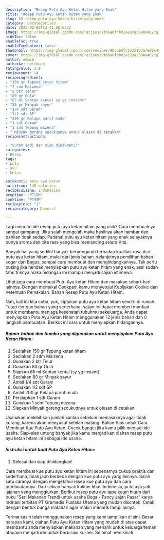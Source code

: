 ```yaml
---
description: "Resep Putu Ayu Ketan Hitam yang Enak"
title: "Resep Putu Ayu Ketan Hitam yang Enak"
slug: 85-resep-putu-ayu-ketan-hitam-yang-enak
category: Uncategorized
date: 2023-02-06T13:41:08.653Z
image: https://img-global.cpcdn.com/recipes/9b56e0fcbd2a103a/680x482cq70/putu-ayu-ketan-hitam-foto-resep-utama.jpg
hideToc: false
enableToc: true
enableTocContent: false
thumbnail: https://img-global.cpcdn.com/recipes/9b56e0fcbd2a103a/680x482cq70/putu-ayu-ketan-hitam-foto-resep-utama.jpg
cover: https://img-global.cpcdn.com/recipes/9b56e0fcbd2a103a/680x482cq70/putu-ayu-ketan-hitam-foto-resep-utama.jpg
author: Admin
authorAv: notfound
ratingvalue: 3.9
reviewcount: 14
recipeingredient:
- "150 gr Tepung ketan hitam"
- "2 sdm Maizena"
- "2 btr Telur"
- "80 gr Gula"
- "65 ml Santan kental sy yg instant"
- "80 gr Minyak sayur"
- "1/4 sdt Garam"
- "1/2 sdt SP"
- "200 gr Kelapa parut muda"
- "1 sdt Garam"
- "1 sdm Tepung mizena"
- " Minyak goreng secukupnya untuk olesan di cetakan"
recipeinstructions:

- "Sudah jadi dan siap dinikmati!"
categories:
- Resep
tags:
- putu
- ayu
- ketan

katakunci: putu ayu ketan 
nutrition: 145 calories
recipecuisine: Indonesian
preptime: "PT15M"
cooktime: "PT44M"
recipeyield: "1"
recipecategory: Dessert

---
```





Lagi mencari ide resep putu ayu ketan hitam yang unik? Cara membuatnya sangat gampang. Jika salah mengolah maka hasilnya akan hambar dan bahkan tidak sedap. Padahal putu ayu ketan hitam yang enak selayaknya punya aroma dan cita rasa yang bisa memancing selera Kita.





Banyak hal yang sedikit banyak berpengaruh terhadap kualitas rasa dari putu ayu ketan hitam, mulai dari jenis bahan, selanjutnya pemilihan bahan segar dan Bagus, sampai cara membuat dan menghidangkannya. Tak perlu pusing jika hendak menyiapkan putu ayu ketan hitam yang enak,      asal sudah tahu triknya maka hidangan ini mampu menjadi sajian istimewa.














Lihat juga cara membuat Putu Ayu ketan Hitam dan masakan sehari-hari lainnya. Dengan memakai Cookpad, kamu menyetujui Kebijakan Cookie dan Ketentuan Pemakaian. Bahan Resep Putu Ayu Ketan Hitam.






Nah, kali ini kita coba, yuk, ciptakan putu ayu ketan hitam sendiri di rumah. Tetap dengan bahan yang sederhana, sajian ini dapat memberi manfaat untuk membantu menjaga kesehatan tubuhmu sekeluarga. Anda dapat menyiapkan Putu Ayu Ketan Hitam menggunakan 12 jenis bahan dan 0 langkah pembuatan. Berikut ini cara untuk menyiapkan hidangannya.

<!--inarticleads1-->

##### Bahan-bahan dan bumbu yang digunakan untuk menyiapkan Putu Ayu Ketan Hitam:

1. Sediakan 150 gr Tepung ketan hitam
1. Sediakan 2 sdm Maizena
1. Gunakan 2 btr Telur
1. Gunakan 80 gr Gula
1. Siapkan 65 ml Santan kental (sy yg instant)
1. Sediakan 80 gr Minyak sayur
1. Ambil 1/4 sdt Garam
1. Gunakan 1/2 sdt SP
1. Ambil 200 gr Kelapa parut muda
1. Persiapkan 1 sdt Garam
1. Gunakan 1 sdm Tepung mizena
1. Siapkan  Minyak goreng secukupnya untuk olesan di cetakan


Usahakan melebihkan jumlah santan sebelum memasaknya agar tidak kurang, karena akan menyusut setelah matang. Bahan Alas untuk Cara Membuat Kue Putu Ayu Ketan. Cocok banget jika kamu pilih menjadi ide usaha. Siap-siap untung banyak jika kamu menjadikan olahan resep putu ayu ketan hitam ini sebagai ide usaha. 

<!--inarticleads2-->

##### Instruksi untuk buat Putu Ayu Ketan Hitam:


1. Selesai dan siap dihidangkan!

Cara membuat kue putu ayu ketan hitam ini sebenarnya cukup praktis dan sederhana, tidak jauh berbeda dengan kue putu ayu yang lainnya. Salah satu caranya dengan mengetahui resep kue putu ayu dan cara pembuatannya. Dari sekian banyak kuliner khas Indonesia, putu ayu jadi jajanan yang menggiurkan. Berikut resep putu ayu tape ketan hitam dari buku &#34;Seri Makanan Trendi untuk usaha Boga - Fancy Jajan Pasar&#34; karya Indriani terbitan PT Gramedia Pustaka Utama yang mudah disontek. Cetak dengan bentuk bunga matahari agar makin menarik tampilannya. 

Terima kasih telah menggunakan resep yang kami tampilkan di sini. Besar harapan kami, olahan Putu Ayu Ketan Hitam yang mudah di atas dapat membantu anda menyiapkan makanan yang menarik untuk keluarga/teman ataupun menjadi ide untuk berbisnis kuliner. Selamat menikmati
